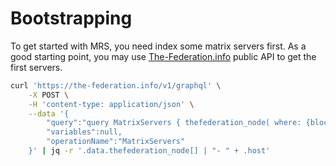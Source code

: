 # Bootstrapping

To get started with MRS, you need index some matrix servers first.
As a good starting point, you may use [The-Federation.info](https://the-federation.info) public API to get the first servers.

```bash
curl 'https://the-federation.info/v1/graphql' \
    -X POST \
    -H 'content-type: application/json' \
    --data '{
        "query":"query MatrixServers { thefederation_node( where: {blocked: {_eq: false}, thefederation_platform: {id: {_eq: 41}}} order_by: {last_success: desc} ) { host }}",
        "variables":null,
        "operationName":"MatrixServers"
    }' | jq -r '.data.thefederation_node[] | "- " + .host'
```
